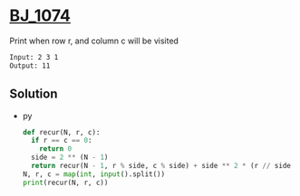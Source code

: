 # [BJ_1074](https://acmicpc.net/problem/1074)

Print when row r, and column c will be visited

```txt
Input: 2 3 1
Output: 11
```

## Solution

* py

  ```py
  def recur(N, r, c):
    if r == c == 0:
      return 0
    side = 2 ** (N - 1)
    return recur(N - 1, r % side, c % side) + side ** 2 * (r // side * 2 + c // side)
  N, r, c = map(int, input().split())
  print(recur(N, r, c))
  ```
